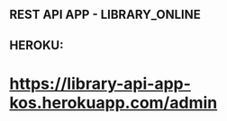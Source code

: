 ## REST API APP - LIBRARY_ONLINE

## HEROKU:
  # https://library-api-app-kos.herokuapp.com/admin
  
